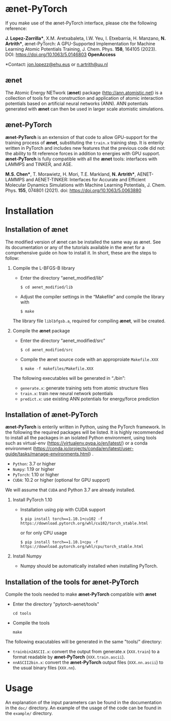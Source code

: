 
ænet-PyTorch
=====================

If you make use of the ænet-PyTorch interface, please cite the following reference:

**J. Lopez-Zorrilla<super>*</super>**, X.M. Aretxabaleta, I.W. Yeu, I. Etxebarria, H. Manzano, **N. Artrith<super>*</super>**, ænet-PyTorch: A GPU-Supported Implementation for Machine Learning Atomic Potentials Training, J. Chem. Phys. **158**, 164105 (2023). DOI: https://doi.org/10.1063/5.0146803 **OpenAccess**

<super>*</super>Contact:  jon.lopezz@ehu.eus or n.artrith@uu.nl

## **ænet**

<span id="sec:about"></span>

The Atomic Energy NETwork (**ænet**) package (http://ann.atomistic.net) is a collection of tools for the construction and application of atomic interaction potentials based on artificial neural networks (ANN). ANN potentials generated with **ænet** can then be used in larger scale atomistic simulations.


## **ænet-PyTorch**

**ænet-PyTorch** is an extension of that code to allow GPU-support for the training process of **ænet**, substituting the `train.x` training step. It is enterily written in PyTorch and includes new features that the previous code did not: the ability to fit reference forces in addition to energies with GPU support. **ænet-PyTorch** is fully compatible with all the **ænet** tools: interfaces with LAMMPS and TINKER, and ASE.

**M.S. Chen<super>*</super>**, T. Morawietz, H. Mori, T.E. Markland, **N. Artrith<super>*</super>**, AENET-LAMMPS and AENET-TINKER: Interfaces for Accurate and Efficient Molecular Dynamics Simulations with Machine Learning Potentials, J. Chem. Phys. **155**, 074801 (2021). doi: https://doi.org/10.1063/5.0063880



# Installation

<span id="sec:installation"></span>

## Installation of **ænet**

The modified version of ænet can be installed the same way as ænet. See its documentation or any of the tutorials available in the ænet for a comprehensive guide on how to install it. In short, these are the steps to follow:

1.  Compile the L-BFGS-B library
      - Enter the directory “aenet_modified/lib”
        
        `$ cd aenet_modified/lib`
    - Adjust the compiler settings in the “Makefile” and compile the library with
        
        `$ make`
    
    The library file `liblbfgsb.a`, required for compiling **ænet**,  will be created.

2.  Compile the **ænet** package
    
      - Enter the directory “aenet_modified/src”
        
        `$ cd aenet_modified/src`
    
      - Compile the ænet source code with an approproiate `Makefile.XXX`
        
        `$ make -f makefiles/Makefile.XXX`
    
    The following executables will be generated in “./bin”:
    
      - `generate.x`: generate training sets from atomic structure files
      - `train.x`: train new neural network potentials
      - `predict.x`: use existing ANN potentials for energy/force prediction



## Installation of **ænet-PyTorch**

**ænet-PyTorch** is enterily written in Python, using the PyTorch framework. In the following the required packages will be listed. It is highly recommended to install all the packages in an isolated Python environment, using tools such as virtual-env (https://virtualenv.pypa.io/en/latest/) or a conda environment (https://conda.io/projects/conda/en/latest/user-guide/tasks/manage-environments.html) .

  - `Python`: 3.7 or higher
  - `Numpy`: 1.19 or higher
  - `PyTorch`: 1.10 or higher
  - `CUDA`: 10.2 or higher (optional for GPU support) 

We will assume that `CUDA` and Python 3.7 are already installed.

1.  Install PyTorch 1.10

      - Installation using pip with CUDA support

        `$ pip install torch==1.10.1+cu102 -f https://download.pytorch.org/whl/cu102/torch_stable.html`

        or for only CPU usage
    
        `$ pip install torch==1.10.1+cpu -f https://download.pytorch.org/whl/cpu/torch_stable.html`


2.  Install Numpy

      - Numpy should be automatically installed when installing PyTorch.


## Installation of the tools for **ænet-PyTorch**

Compile the tools needed to make **ænet-PyTorch** compatible with **ænet**

  - Enter the directory "pytorch-aenet/tools"

    `cd tools`

  - Compile the tools

    `make`

The following exacutables will be generated in the same "tools/" directory:

  - `trainbin2ASCII.x`: convert the output from generate.x (`XXX.train`) to a format readable by **ænet-PyTorch** (`XXX.train.ascii`).
  - `nnASCII2bin.x`: convert the **ænet-PyTorch** output files (`XXX.nn.ascii`) to the usual binary files (`XXX.nn`).




# Usage

<span id="sec:usage"></span>

An explanation of the input parameters can be found in the documentation in the `doc/` directory. An example of the usage of the code can be found in the `example/` directory.
